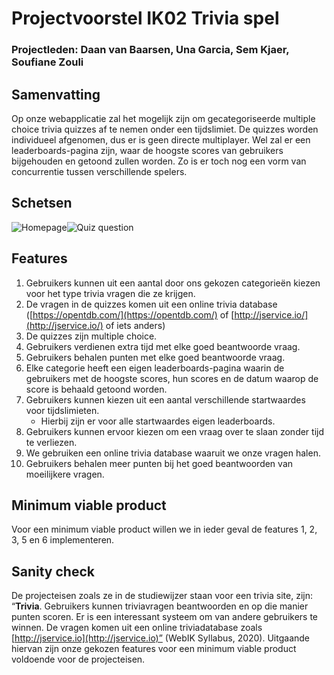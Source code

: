 
# Projectvoorstel IK02 Trivia spel

### Projectleden: Daan van Baarsen, Una Garcia, Sem Kjaer, Soufiane Zouli

## Samenvatting

Op onze webapplicatie zal het mogelijk zijn om gecategoriseerde multiple choice trivia quizzes af te nemen onder een tijdslimiet. De quizzes worden individueel afgenomen, dus er is geen directe multiplayer. Wel zal er een leaderboards-pagina zijn, waar de hoogste scores van gebruikers bijgehouden en getoond zullen worden. Zo is er toch nog een vorm van concurrentie tussen verschillende spelers.

## Schetsen
![Homepage](https://i.imgur.com/m2AtHsf.png)![Quiz question](https://i.imgur.com/AWXJi1A.png)

## Features

1.  Gebruikers kunnen uit een aantal door ons gekozen categorieën kiezen voor het type trivia vragen die ze krijgen.
2.  De vragen in de quizzes komen uit een online trivia database ([https://opentdb.com/](https://opentdb.com/) of [http://jservice.io/](http://jservice.io/) of iets anders)
3.  De quizzes zijn multiple choice.
4.  Gebruikers verdienen extra tijd met elke goed beantwoorde vraag.
5.  Gebruikers behalen punten met elke goed beantwoorde vraag.
6.  Elke categorie heeft een eigen leaderboards-pagina waarin de gebruikers met de hoogste scores, hun scores en de datum waarop de score is behaald getoond worden.
7.  Gebruikers kunnen kiezen uit een aantal verschillende startwaardes voor tijdslimieten.
    -   Hierbij zijn er voor alle startwaardes eigen leaderboards.
8.  Gebruikers kunnen ervoor kiezen om een vraag over te slaan zonder tijd te verliezen.
9.  We gebruiken een online trivia database waaruit we onze vragen halen.
10.  Gebruikers behalen meer punten bij het goed beantwoorden van moeilijkere vragen.

## Minimum viable product

Voor een minimum viable product willen we in ieder geval de features 1, 2, 3, 5 en 6 implementeren.

## Sanity check

De projecteisen zoals ze in de studiewijzer staan voor een trivia site, zijn: “**Trivia**. Gebruikers kunnen triviavragen beantwoorden en op die manier punten scoren. Er is een interessant systeem om van andere gebruikers te winnen. De vragen komen uit een online triviadatabase zoals [http://jservice.io](http://jservice.io)” (WebIK Syllabus, 2020). Uitgaande hiervan zijn onze gekozen features voor een minimum viable product voldoende voor de projecteisen.
<!--stackedit_data:
eyJoaXN0b3J5IjpbLTI2NzQzNjk3MCwtMTU2MjY0NDIwMCw3Mz
A5OTgxMTZdfQ==
-->
